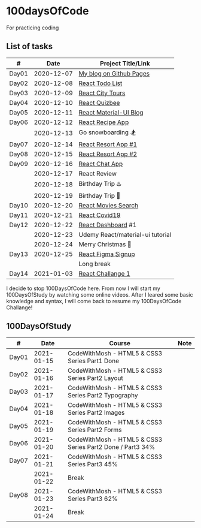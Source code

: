 # 100daysOfCode
For practicing coding

## List of tasks
| # | Date | Project Title/Link |
| - | ---- | ------------------- |
| Day01 | 2020-12-07 | [My blog on Github Pages](https://github.com/yujuc/100DaysOfCode/wiki/My-blog-on-Github-Pages) |
| Day02 | 2020-12-08 | [React Todo List](https://github.com/yujuc/100DaysOfCode/tree/main/react-todo-list) |
| Day03 | 2020-12-09 | [React City Tours](https://github.com/yujuc/100DaysOfCode/tree/main/react-city-tours) |
| Day04 | 2020-12-10 | [React Quizbee](https://github.com/yujuc/100DaysOfCode/tree/main/react-quizbee) |
| Day05 | 2020-12-11 | [React Material-UI Blog](https://github.com/yujuc/100DaysOfCode/tree/main/react-material-ui-blog) |
| Day06 | 2020-12-12 | [React Recipe App](https://github.com/yujuc/100DaysOfCode/tree/main/react-recipe-app) |
|       | 2020-12-13 | Go snowboarding 🏂 |
| Day07 | 2020-12-14 | [React Resort App #1](https://github.com/yujuc/100DaysOfCode/tree/main/react-resort) |
| Day08 | 2020-12-15 | [React Resort App #2](https://github.com/yujuc/100DaysOfCode/tree/main/react-resort) |
| Day09 | 2020-12-16 | [React Chat App](https://github.com/yujuc/100DaysOfCode/tree/main/react-chats) |
|       | 2020-12-17 | React Review |
|       | 2020-12-18 | Birthday Trip ♨️ |
|       | 2020-12-19 | Birthday Trip 🎂|
| Day10 | 2020-12-20 | [React Movies Search](https://github.com/yujuc/100DaysOfCode/tree/main/react-movies-search)|
| Day11 | 2020-12-21 | [React Covid19](https://github.com/yujuc/100DaysOfCode/tree/main/react-covid19)|
| Day12 | 2020-12-22 | [React Dashboard](https://github.com/yujuc/100DaysOfCode/tree/main/react-dashboard) #1 |
|  | 2020-12-23 | Udemy React/material-ui tutorial |
|  | 2020-12-24 | Merry Christmas 🎄 |
| Day13 | 2020-12-25 | [React Figma Signup](https://github.com/yujuc/100DaysOfCode/tree/main/react-figma-signup) |
|  |  | Long break |
| Day14 | 2021-01-03 | [React Challange 1](https://github.com/yujuc/100DaysOfCode/tree/main/react-challenge/challenge-1-display-data-starter) |

I decide to stop 100DaysOfCode here. From now I will start my 100DaysOfStudy by watching some online videos. After I leared some basic knowledge and syntax, I will come back to resume my 100DaysOfCode Challange!

## 100DaysOfStudy

| # | Date | Course | Note |
| - | ---- | ------ | ---- |
| Day01 | 2021-01-15 | CodeWithMosh - HTML5 & CSS3 Series Part1 Done | |
| Day02 | 2021-01-16 | CodeWithMosh - HTML5 & CSS3 Series Part2 Layout | |
| Day03 | 2021-01-17 | CodeWithMosh - HTML5 & CSS3 Series Part2 Typography | |
| Day04 | 2021-01-18 | CodeWithMosh - HTML5 & CSS3 Series Part2 Images | |
| Day05 | 2021-01-19 | CodeWithMosh - HTML5 & CSS3 Series Part2 Forms | |
| Day06 | 2021-01-20 | CodeWithMosh - HTML5 & CSS3 Series Part2 Done / Part3 34%| |
| Day07 | 2021-01-21 | CodeWithMosh - HTML5 & CSS3 Series Part3 45%| |
|       | 2021-01-22 | Break | |
| Day08 | 2021-01-23 | CodeWithMosh - HTML5 & CSS3 Series Part3 62%| |
|       | 2021-01-24 | Break | |


